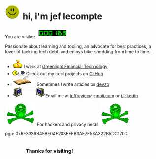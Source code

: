 <body>
<h1><img src="assets/images/smile.gif" alt="smiley"> hi, i'm jef lecompte</h1>

<p>You are visitor: <img src="assets/images/visitorerror.gif" alt="visitor number"></p>

<p>Passionate about learning and tooling, an advocate for best practices, a lover of tackling tech debt, and enjoys
    bike-shedding from time to time.</p>

<ul>
    <li><img src="assets/images/bouncingmoneybag.gif" alt="dollar"> I work at <a href="https://www.greenlightcard.com">Greenlight
        Financial Technology</a></li>
    <li><img src="assets/images/smileytyping.gif" alt="smiley typing"> Check out my cool projects on <a
            href="https://github.com/jef">GitHub</a>
    </li>
    <li><img src="assets/images/writebook.gif" alt="write book" width="75"> Sometimes I write articles on <a href="https://dev.to/jef">dev.to</a></li>
    <li><img src="assets/images/emailme.gif" alt="email">Email me at <a
            href="mailto:jeffreylec@gmail.com?subject=Hi%20Jef">jeffreylec@gmail.com</a> or <a
            href="https://www.linkedin.com/in/jeflecompte">LinkedIn</a></li>
</ul>

<p><img src="assets/images/hacker3d.gif" alt="hacker"> For hackers and privacy nerds <img
        src="assets/images/hacker3d.gif" alt="hacker"></p>
<p>pgp: 0x6F3336B45BE04F283EFFB3AE7F5BA322B5DC170C</p>

<marquee scrollamount="20" scrolldelay="20" behavior="alternate">
    <h3>Thanks for visiting!</h3>
</marquee>
</body>
